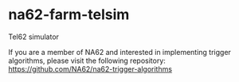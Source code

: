 na62-farm-telsim
================

Tel62 simulator

If you are a member of NA62 and interested in implementing trigger algorithms, please visit the following repository: https://github.com/NA62/na62-trigger-algorithms
